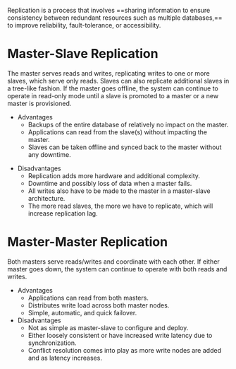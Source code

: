Replication is a process that involves ==sharing information to ensure consistency between redundant resources such as multiple databases,== to improve reliability, fault-tolerance, or accessibility.

# Master-Slave Replication
The master serves reads and writes, replicating writes to one or more slaves, which serve only reads. Slaves can also replicate additional slaves in a tree-like fashion. If the master goes offline, the system can continue to operate in read-only mode until a slave is promoted to a master or a new master is provisioned.

* Advantages 
	* Backups of the entire database of relatively no impact on the master.
	- Applications can read from the slave(s) without impacting the master.
	- Slaves can be taken offline and synced back to the master without any downtime.
- Disadvantages
	- Replication adds more hardware and additional complexity.
	- Downtime and possibly loss of data when a master fails.
	- All writes also have to be made to the master in a master-slave architecture.
	- The more read slaves, the more we have to replicate, which will increase replication lag.

# Master-Master Replication 
Both masters serve reads/writes and coordinate with each other. If either master goes down, the system can continue to operate with both reads and writes.

* Advantages 
	* Applications can read from both masters.
	- Distributes write load across both master nodes.
	- Simple, automatic, and quick failover.
* Disadvantages
	* Not as simple as master-slave to configure and deploy.
	- Either loosely consistent or have increased write latency due to synchronization.
	- Conflict resolution comes into play as more write nodes are added and as latency increases.